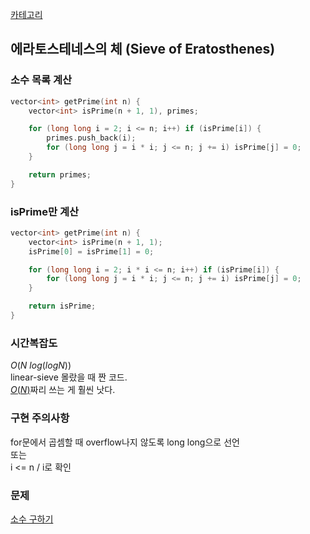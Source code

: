 [카테고리](/README.md)
## 에라토스테네스의 체 (Sieve of Eratosthenes)
### 소수 목록 계산
```cpp
vector<int> getPrime(int n) {
    vector<int> isPrime(n + 1, 1), primes;

    for (long long i = 2; i <= n; i++) if (isPrime[i]) {
        primes.push_back(i);
        for (long long j = i * i; j <= n; j += i) isPrime[j] = 0;
    }

    return primes;
}
```
### isPrime만 계산
```cpp
vector<int> getPrime(int n) {
    vector<int> isPrime(n + 1, 1);
    isPrime[0] = isPrime[1] = 0;

    for (long long i = 2; i * i <= n; i++) if (isPrime[i]) {
        for (long long j = i * i; j <= n; j += i) isPrime[j] = 0;
    }

    return isPrime;
}
```
### 시간복잡도 
$O(N~log(logN))$   
linear-sieve 몰랐을 때 짠 코드.   
[$O(N)$](/수학/Linear%20Sieve.md)짜리 쓰는 게 훨씬 낫다.   

### 구현 주의사항
for문에서 곱셈할 때 overflow나지 않도록 long long으로 선언   
또는   
i <= n / i로 확인

### 문제
[소수 구하기](https://www.acmicpc.net/problem/1929)